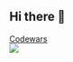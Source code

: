 ## Hi there 👋

<div>
    <a href="https://www.codewars.com/users/bahadirsahin">Codewars</a>
</div>

<div>
    <img src="https://www.codewars.com/users/bahadirsahin/badges/large?theme=light" />
</div>

<!--
**bahadirsahin/bahadirsahin** is a ✨ _special_ ✨ repository because its `README.md` (this file) appears on your GitHub profile.

Here are some ideas to get you started:

- 🔭 I’m currently working on ...
- 🌱 I’m currently learning ...
- 👯 I’m looking to collaborate on ...
- 🤔 I’m looking for help with ...
- 💬 Ask me about ...
- 📫 How to reach me: ...
- 😄 Pronouns: ...
- ⚡ Fun fact: ...
-->
